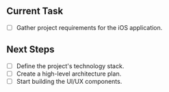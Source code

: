## Current Task
- [ ] Gather project requirements for the iOS application.

## Next Steps
- [ ] Define the project's technology stack.
- [ ] Create a high-level architecture plan.
- [ ] Start building the UI/UX components. 